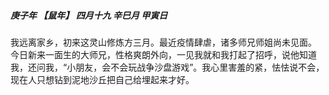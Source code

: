 ##### 庚子年 【鼠年】 四月十九 辛巳月 甲寅日
我远离家乡，初来这灵山修炼方三月。最近疫情肆虐，诸多师兄师姐尚未见面。
今日新来一面生的大师兄，性格爽朗外向，一见我就和我打起了招呼，说他知道我，还问我，“小朋友，会不会玩战争沙盘游戏”。我心里害羞的紧，怯怯说不会，现在人只想钻到泥地沙丘把自己给埋起来才好。
